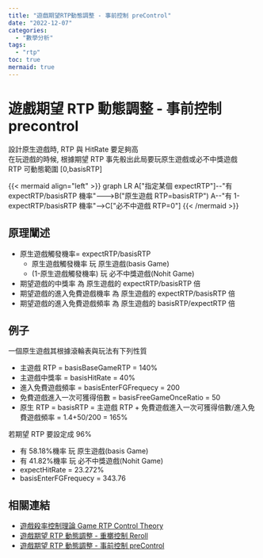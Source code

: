```yaml
---
title: "遊戲期望RTP動態調整 - 事前控制 preControl"
date: "2022-12-07"
categories:
  - "數學分析"
tags:
  - "rtp"
toc: true
mermaid: true
---
```


# 遊戲期望 RTP 動態調整 - 事前控制 precontrol

設計原生遊戲時, RTP 與 HitRate 要足夠高  
在玩遊戲的時候, 根據期望 RTP 事先骰出此局要玩原生遊戲或必不中獎遊戲  
RTP 可動態範圍 [0,basisRTP]

{{< mermaid align="left" >}}
graph LR
A["指定某個 expectRTP"]--"有 expectRTP/basisRTP 機率"--->B("原生遊戲 RTP=basisRTP")
A--"有 1-expectRTP/basisRTP 機率"-->C["必不中遊戲 RTP=0"]
{{< /mermaid >}}

<!--more-->

## 原理闡述

- 原生遊戲觸發機率= expectRTP/basisRTP
  - 原生遊戲觸發機率 玩 原生遊戲(basis Game)
  - (1-原生遊戲觸發機率) 玩 必不中獎遊戲(Nohit Game)
- 期望遊戲的中獎率 為 原生遊戲的 expectRTP/basisRTP 倍
- 期望遊戲的進入免費遊戲機率 為 原生遊戲的 expectRTP/basisRTP 倍
- 期望遊戲的進入免費遊戲頻率 為 原生遊戲的 basisRTP/expectRTP 倍

## 例子

一個原生遊戲其根據滾輪表與玩法有下列性質

- 主遊戲 RTP = basisBaseGameRTP = 140%
- 主遊戲中獎率 = basisHitRate = 40%
- 進入免費遊戲頻率 = basisEnterFGFrequecy = 200
- 免費遊戲進入一次可獲得倍數 = basisFreeGameOnceRatio = 50
- 原生 RTP = basisRTP = 主遊戲 RTP + 免費遊戲進入一次可獲得倍數/進入免費遊戲頻率
  = 1.4+50/200 = 165%

若期望 RTP 要設定成 96%

- 有 58.18%機率 玩 原生遊戲(basis Game)
- 有 41.82%機率 玩 必不中獎遊戲(Nohit Game)
- expectHitRate = 23.272%
- basisEnterFGFrequecy = 343.76

## 相關連結

- [遊戲殺率控制理論 Game RTP Control Theory](../rtp_control_theory)
- [遊戲期望 RTP 動態調整 - 重擲控制 Reroll](../reroll-mech)
- [遊戲期望 RTP 動態調整 - 事前控制 preControl](../precontrol-mech)

